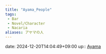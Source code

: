 ```yaml
---
title: "Ayama_People"
tags:
 - Bar
 - Novel/Character
 - Nacaria
aliases: アヤマの人
---
```


date: 2024-12-20T14:04:49+09:00
up:: [Ayama](Ayama.md)